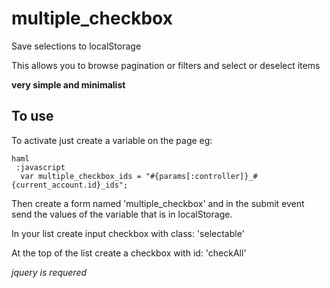 # multiple_checkbox

Save selections to localStorage

This allows you to browse pagination or filters and select or deselect items

**very simple and minimalist**


## To use

To activate just create a variable on the page eg:

    haml
     :javascript
      var multiple_checkbox_ids = "#{params[:controller]}_#{current_account.id}_ids";

Then create a form named 'multiple_checkbox' and in the submit event send the values ​​of the variable that is in localStorage.

In your list create input checkbox with class: 'selectable'

At the top of the list create a checkbox with id: 'checkAll'


_jquery is requered_
